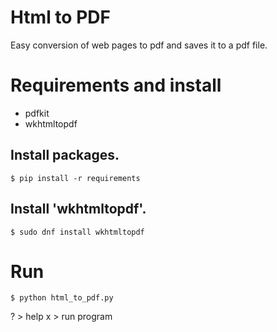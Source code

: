 # Html to PDF

Easy conversion of web pages to pdf and saves it to a pdf file.


# Requirements and install

*	pdfkit
*	wkhtmltopdf


## Install packages.
```
$ pip install -r requirements
```

## Install 'wkhtmltopdf'.
```
$ sudo dnf install wkhtmltopdf
```



# Run
```
$ python html_to_pdf.py
```


? > help
x > run program

